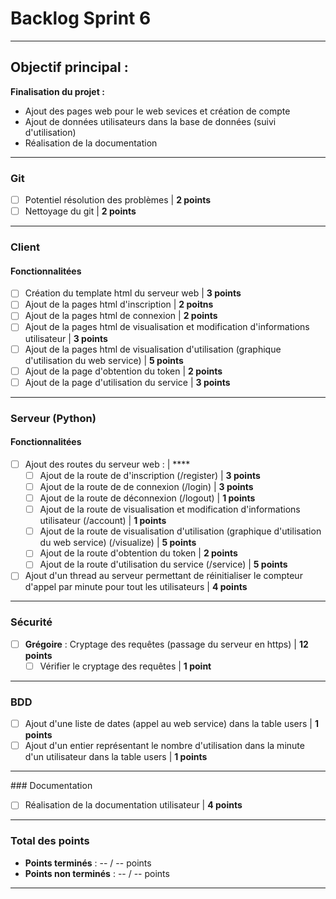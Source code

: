 # Backlog Sprint 6

---

## Objectif principal : 
**Finalisation du projet :**
 - Ajout des pages web pour le web sevices et création de compte
 - Ajout de données utilisateurs dans la base de données (suivi d'utilisation)
 - Réalisation de la documentation

---

### Git
- [ ] Potentiel résolution des problèmes | **2 points**
- [ ] Nettoyage du git | **2 points**

---

### Client

#### Fonctionnalitées
- [ ] Création du template html du serveur web | **3 points**
- [ ] Ajout de la pages html d'inscription | **2 poitns**
- [ ] Ajout de la pages html de connexion | **2 points**
- [ ] Ajout de la pages html de visualisation et modification d'informations utilisateur | **3 points**
- [ ] Ajout de la pages html de visualisation d'utilisation (graphique d'utilisation du web service) | **5 points**
- [ ] Ajout de la page d'obtention du token | **2 points**
- [ ] Ajout de la page d'utilisation du service | **3 points**

---

### Serveur (Python)

#### Fonctionnalitées
- [ ] Ajout des routes du serveur web : | ****
    - [ ] Ajout de la route de d'inscription (/register) | **3 points**
    - [ ] Ajout de la route de de connexion (/login) | **3 points**
    - [ ] Ajout de la route de déconnexion (/logout) | **1 points**
    - [ ] Ajout de la route de visualisation et modification d'informations utilisateur (/account) | **1 points**
    - [ ] Ajout de la route de visualisation d'utilisation (graphique d'utilisation du web service) (/visualize) | **5 points**
    - [ ] Ajout de la route d'obtention du token | **2 points**
    - [ ] Ajout de la route d'utilisation du service (/service) | **5 points**
- [ ] Ajout d'un thread au serveur permettant de réinitialiser le compteur d'appel par minute pour tout les utilisateurs | **4 points**

---

### Sécurité
- [ ] **Grégoire** : Cryptage des requêtes (passage du serveur en https)  | **12 points**
  - [ ] Vérifier le cryptage des requêtes  | **1 point**

---

### BDD
- [ ] Ajout d'une liste de dates (appel au web service) dans la table users | **1 points**
- [ ] Ajout d'un entier représentant le nombre d'utilisation dans la minute d'un utilisateur dans la table users | **1 points**

---

### Documentation
- [ ] Réalisation de la documentation utilisateur | **4 points**

---

### Total des points
- **Points terminés** : -- / -- points
- **Points non terminés** : -- / -- points

---
